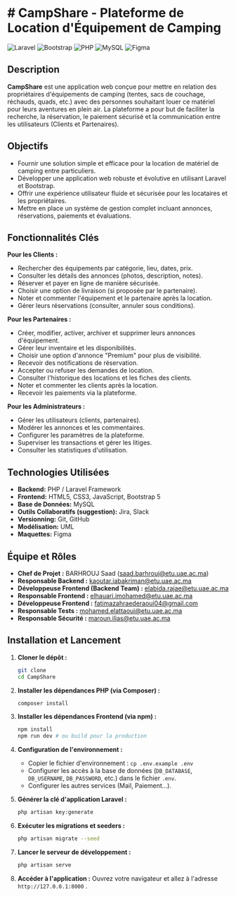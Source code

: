 # # CampShare - Plateforme de Location d'Équipement de Camping

![Laravel](https://img.shields.io/badge/Laravel-FF2D20?style=for-the-badge&logo=laravel&logoColor=white)
![Bootstrap](https://img.shields.io/badge/Bootstrap-563D7C?style=for-the-badge&logo=bootstrap&logoColor=white)
![PHP](https://img.shields.io/badge/PHP-777BB4?style=for-the-badge&logo=php&logoColor=white)
![MySQL](https://img.shields.io/badge/MySQL-005C84?style=for-the-badge&logo=mysql&logoColor=white)
![Figma](https://img.shields.io/badge/Figma-F24E1E?style=for-the-badge&logo=figma&logoColor=white)
<!-- Ajoutez d'autres badges si pertinent (ex: license, build status) -->

## Description

**CampShare** est une application web conçue pour mettre en relation des propriétaires d'équipements de camping (tentes, sacs de couchage, réchauds, quads, etc.) avec des personnes souhaitant louer ce matériel pour leurs aventures en plein air. La plateforme a pour but de faciliter la recherche, la réservation, le paiement sécurisé et la communication entre les utilisateurs (Clients et Partenaires).

## Objectifs

*   Fournir une solution simple et efficace pour la location de matériel de camping entre particuliers.
*   Développer une application web robuste et évolutive en utilisant Laravel et Bootstrap.
*   Offrir une expérience utilisateur fluide et sécurisée pour les locataires et les propriétaires.
*   Mettre en place un système de gestion complet incluant annonces, réservations, paiements et évaluations.

## Fonctionnalités Clés

**Pour les Clients :**
*   Rechercher des équipements par catégorie, lieu, dates, prix.
*   Consulter les détails des annonces (photos, description, notes).
*   Réserver et payer en ligne de manière sécurisée.
*   Choisir une option de livraison (si proposée par le partenaire).
*   Noter et commenter l'équipement et le partenaire après la location.
*   Gérer leurs réservations (consulter, annuler sous conditions).

**Pour les Partenaires :**
*   Créer, modifier, activer, archiver et supprimer leurs annonces d'équipement.
*   Gérer leur inventaire et les disponibilités.
*   Choisir une option d'annonce "Premium" pour plus de visibilité.
*   Recevoir des notifications de réservation.
*   Accepter ou refuser les demandes de location.
*   Consulter l'historique des locations et les fiches des clients.
*   Noter et commenter les clients après la location.
*   Recevoir les paiements via la plateforme.

**Pour les Administrateurs :**
*   Gérer les utilisateurs (clients, partenaires).
*   Modérer les annonces et les commentaires.
*   Configurer les paramètres de la plateforme.
*   Superviser les transactions et gérer les litiges.
*   Consulter les statistiques d'utilisation.

## Technologies Utilisées

*   **Backend:** PHP / Laravel Framework
*   **Frontend:** HTML5, CSS3, JavaScript, Bootstrap 5
*   **Base de Données:** MySQL
*   **Outils Collaboratifs (suggestion):** Jira, Slack
*   **Versionning:** Git, GitHub
*   **Modélisation:** UML
*   **Maquettes:** Figma

## Équipe et Rôles

*   **Chef de Projet :** BARHROUJ Saad (saad.barhrouj@etu.uae.ac.ma)
*   **Responsable Backend :** kaoutar.iabakriman@etu.uae.ac.ma
*   **Développeuse Frontend (Backend Team) :** elabida.rajae@etu.uae.ac.ma
*   **Responsable Frontend :** elhauari.imohamed@etu.uae.ac.ma
*   **Développeuse Frontend :** fatimazahraederaoui04@gmail.com
*   **Responsable Tests :** mohamed.elattaoui@etu.uae.ac.ma
*   **Responsable Sécurité :** maroun.ilias@etu.uae.ac.ma

## Installation et Lancement

1.  **Cloner le dépôt :**
    ```bash
    git clone 
    cd CampShare
    ```

2.  **Installer les dépendances PHP (via Composer) :**
    ```bash
    composer install
    ```

3.  **Installer les dépendances Frontend (via npm) :**
    ```bash
    npm install
    npm run dev # ou build pour la production
    ```

4.  **Configuration de l'environnement :**
    *   Copier le fichier d'environnement : `cp .env.example .env`
    *   Configurer les accès à la base de données (`DB_DATABASE`, `DB_USERNAME`, `DB_PASSWORD`, etc.) dans le fichier `.env`.
    *   Configurer les autres services (Mail, Paiement...).

5.  **Générer la clé d'application Laravel :**
    ```bash
    php artisan key:generate
    ```

6.  **Exécuter les migrations et seeders  :**
    ```bash
    php artisan migrate --seed
    ```

7.  **Lancer le serveur de développement :**
    ```bash
    php artisan serve
    ```

8.  **Accéder à l'application :** Ouvrez votre navigateur et allez à l'adresse `http://127.0.0.1:8000` .
